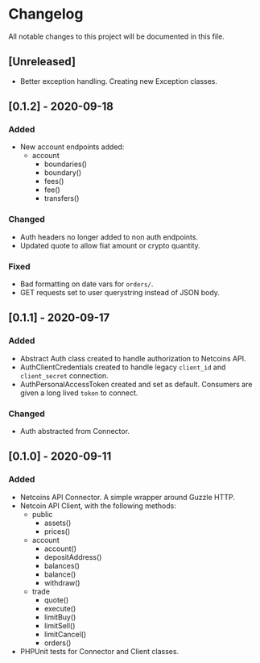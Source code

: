 # Changelog
All notable changes to this project will be documented in this file.

## [Unreleased]
- Better exception handling. Creating new Exception classes.

## [0.1.2] - 2020-09-18
### Added
- New account endpoints added:
    - account
        - boundaries()
        - boundary()
        - fees()
        - fee()
        - transfers()
### Changed
- Auth headers no longer added to non auth endpoints.
- Updated quote to allow fiat amount or crypto quantity.
### Fixed
- Bad formatting on date vars for `orders/`.
- GET requests set to user querystring instead of JSON body.

## [0.1.1] - 2020-09-17
### Added
- Abstract Auth class created to handle authorization to Netcoins API.
- AuthClientCredentials created to handle legacy `client_id` and `client_secret` connection.
- AuthPersonalAccessToken created and set as default. Consumers are given a long lived `token` to connect.
### Changed
- Auth abstracted from Connector.

## [0.1.0] - 2020-09-11
### Added
- Netcoins API Connector. A simple wrapper around Guzzle HTTP.
- Netcoin API Client, with the following methods:
    - public
        - assets()
        - prices()
    - account
        - account()
        - depositAddress()
        - balances()
        - balance()
        - withdraw()
    - trade
        - quote()
        - execute()
        - limitBuy()
        - limitSell()
        - limitCancel()
        - orders()
- PHPUnit tests for Connector and Client classes.
